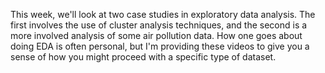 This week, we'll look at two case studies in exploratory data analysis. The first involves the use of cluster analysis techniques, and the second is a more involved analysis of some air pollution data. How one goes about doing EDA is often personal, but I'm providing these videos to give you a sense of how you might proceed with a specific type of dataset.

